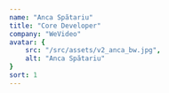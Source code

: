```yaml
---
name: "Anca Spătariu"
title: "Core Developer"
company: "WeVideo"
avatar: {
    src: "/src/assets/v2_anca_bw.jpg",
    alt: "Anca Spătariu"
}
sort: 1
---
```


